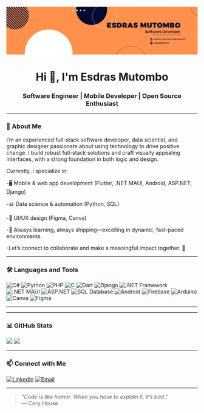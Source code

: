 <!-- Header Image -->
<p align="center">
  <img src="https://github.com/esdrasmutombo/esdrasmutombo/blob/main/banner.png" alt="Banner" />
</p>

<h1 align="center">Hi 👋, I'm Esdras Mutombo</h1>
<h3 align="center">Software Engineer | Mobile Developer | Open Source Enthusiast</h3>

---

### 🚀 About Me

I’m an experienced full-stack software developer, data scientist, and graphic designer passionate about using technology to drive positive change. I build robust full-stack solutions and craft visually appealing interfaces, with a strong foundation in both logic and design.

Currently, I specialize in:

-🖥️ Mobile & web app development (Flutter, .NET MAUI, Android, ASP.NET, Django)

-📊 Data science & automation (Python, SQL)

-🎨 UI/UX design (Figma, Canva)

-🧠 Always learning, always shipping—excelling in dynamic, fast-paced environments.

-Let’s connect to collaborate and make a meaningful impact together. 🤝

---

### 🛠️ Languages and Tools

<p align="left"> <!-- Development Languages --> 
  <img src="https://cdn.jsdelivr.net/gh/devicons/devicon/icons/csharp/csharp-original.svg" title="C#" width="40"/> 
  <img src="https://cdn.jsdelivr.net/gh/devicons/devicon/icons/python/python-original.svg" title="Python" width="40"/> 
  <img src="https://cdn.jsdelivr.net/gh/devicons/devicon/icons/php/php-original.svg" title="PHP" width="40"/> 
  <img src="https://cdn.jsdelivr.net/gh/devicons/devicon/icons/c/c-original.svg" title="C" width="40"/> 
  <img src="https://cdn.jsdelivr.net/gh/devicons/devicon/icons/dart/dart-original.svg" title="Dart" width="40"/> <!-- Frameworks -->
  <img src="https://cdn.jsdelivr.net/gh/devicons/devicon/icons/django/django-plain.svg" title="Django" width="40"/> 
  <img src="https://img.shields.io/badge/.NET_Framework-5C2D91?style=flat-square&logo=.net&logoColor=white" title=".NET Framework"/> 
  <img src="https://img.shields.io/badge/.NET_MAUI-512BD4?style=flat-square&logo=dotnet&logoColor=white" title=".NET MAUI"/> 
  <img src="https://img.shields.io/badge/ASP.NET-512BD4?style=flat-square&logo=dotnet&logoColor=white" title="ASP.NET"/> <!-- Databases --> 
  <img src="https://img.shields.io/badge/SQL-003B57?style=flat-square&logo=postgresql&logoColor=white" title="SQL Database"/> <!-- Mobile & Firebase --> 
  <img src="https://cdn.jsdelivr.net/gh/devicons/devicon/icons/android/android-original.svg" title="Android" width="40"/> 
  <img src="https://cdn.jsdelivr.net/gh/devicons/devicon/icons/firebase/firebase-plain.svg" title="Firebase" width="40"/> <!-- Arduino --> 
  <img src="https://cdn.jsdelivr.net/gh/devicons/devicon/icons/arduino/arduino-original.svg" title="Arduino" width="40"/> <!-- Design Tools --> 
  <img src="https://img.shields.io/badge/Canva-00C4CC?style=flat-square&logo=canva&logoColor=white" title="Canva"/> 
  <img src="https://img.shields.io/badge/Figma-F24E1E?style=flat-square&logo=figma&logoColor=white" title="Figma"/> 
</p>

---


---

### 📊 GitHub Stats

<p align="left">
  <img src="https://github-readme-stats.vercel.app/api?username=esdrasmutombo&show_icons=true&theme=default" height="150"/>
  <img src="https://github-readme-streak-stats.herokuapp.com/?user=esdrasmutombo&theme=default" height="150"/>
</p>

---

### 📫 Connect with Me

[![LinkedIn](https://img.shields.io/badge/LinkedIn-0077B5?style=flat-square&logo=linkedin&logoColor=white)](https://www.linkedin.com/in/mutombo-mupompa/)
[![Email](https://img.shields.io/badge/Email-D14836?style=flat-square&logo=gmail&logoColor=white)](esdrasmutombo.m@gmail.com)

---

> *"Code is like humor. When you have to explain it, it’s bad."*  
> — Cory House
